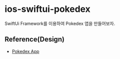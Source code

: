# ios-swiftui-pokedex

SwiftUi Framework를 이용하여 Pokedex 앱을 만들어보자.

## Reference(Design)

- [Pokedex App](https://www.figma.com/community/file/1202971127473077147)
